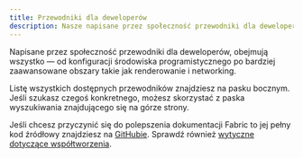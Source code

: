 ```yaml
---
title: Przewodniki dla deweloperów
description: Nasze napisane przez społeczność przewodniki dla deweloperów, obejmują wszystko — od konfiguracji środowiska programistycznego po zaawansowane tematy takie jak renderowanie i networking.
---
```


Napisane przez społeczność przewodniki dla deweloperów, obejmują wszystko — od konfiguracji środowiska programistycznego po bardziej zaawansowane obszary takie jak renderowanie i networking.

Listę wszystkich dostępnych przewodników znajdziesz na pasku bocznym. Jeśli szukasz czegoś konkretnego, możesz skorzystać z paska wyszukiwania znajdującego się na górze strony.

Jeśli chcesz przyczynić się do polepszenia dokumentacji Fabric to jej pełny kod źródłowy znajdziesz na [GitHubie](https://github.com/FabricMC/fabric-docs). Sprawdź również [wytyczne dotyczące współtworzenia](../contributing).
